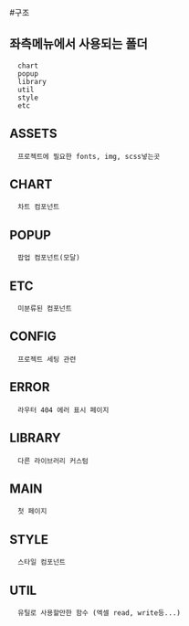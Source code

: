 
#구조

## 좌측메뉴에서 사용되는 폴더
```
  chart
  popup
  library
  util
  style
  etc
```


## ASSETS
  
```
  프로젝트에 필요한 fonts, img, scss넣는곳
```

## CHART

```
  차트 컴포넌트
```

## POPUP
```
  팝업 컴포넌트(모달)
```

## ETC
```
  미분류된 컴포넌트
```

## CONFIG
```
  프로젝트 세팅 관련
```
## ERROR
```
  라우터 404 에러 표시 페이지 
```
## LIBRARY
```
  다른 라이브러리 커스텀 
```
## MAIN
```
  첫 페이지
```

## STYLE
```
  스타일 컴포넌트
```

## UTIL
```
  유틸로 사용할만한 함수 (엑셀 read, write등...)
```